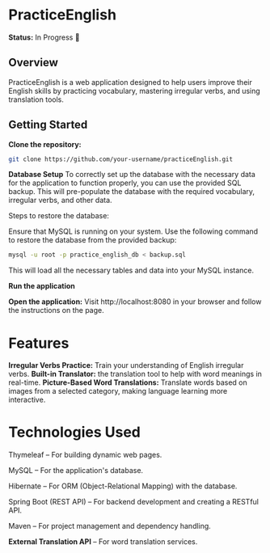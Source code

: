 # PracticeEnglish

**Status:** In Progress 🚧

## Overview
PracticeEnglish is a web application designed to help users improve their English skills by practicing vocabulary, mastering irregular verbs, and using translation tools.

## Getting Started

 **Clone the repository:**
   ```bash
   git clone https://github.com/your-username/practiceEnglish.git
```

**Database Setup**
To correctly set up the database with the necessary data for the application to function properly, you can use the provided SQL backup. This will pre-populate the database with the required vocabulary, irregular verbs, and other data.

Steps to restore the database:

Ensure that MySQL is running on your system.
Use the following command to restore the database from the provided backup:
  ```bash
mysql -u root -p practice_english_db < backup.sql
```
This will load all the necessary tables and data into your MySQL instance.

**Run the application**

**Open the application:**
 Visit http://localhost:8080 in your browser and follow the instructions on the page.

# Features

**Irregular Verbs Practice:** Train your understanding of English irregular verbs.
**Built-in Translator:** the translation tool to help with word meanings in real-time.
**Picture-Based Word Translations:** Translate words based on images from a selected category, making language learning more interactive.


# Technologies Used

Thymeleaf – For building dynamic web pages.

MySQL – For the application's database.

Hibernate – For ORM (Object-Relational Mapping) with the database.

Spring Boot (REST API) – For backend development and creating a RESTful API.

Maven – For project management and dependency handling.

**External Translation API** – For word translation services.

